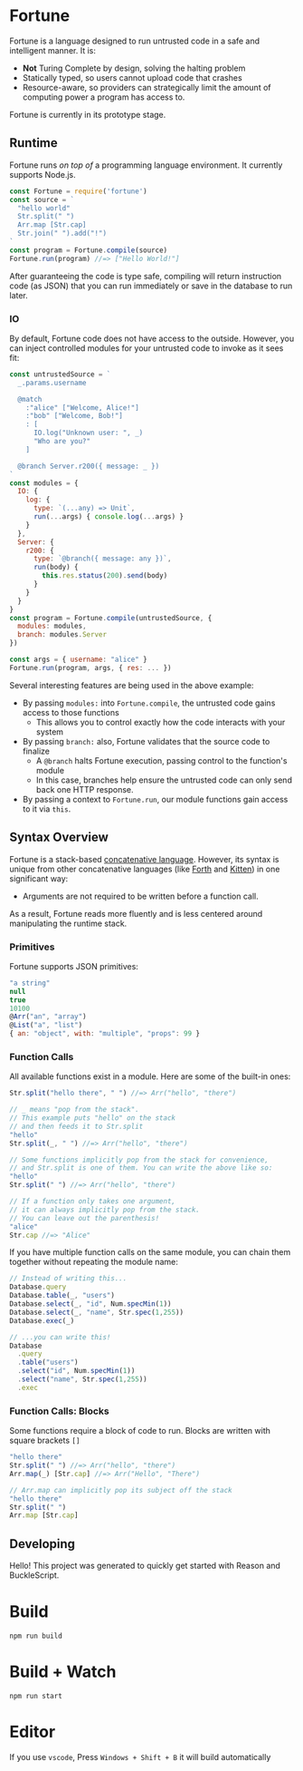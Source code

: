 # Fortune

Fortune is a language designed to run untrusted code in a safe and intelligent manner. It is:

- **Not** Turing Complete by design, solving the halting problem
- Statically typed, so users cannot upload code that crashes
- Resource-aware, so providers can strategically limit the amount of computing power a program has access to.

Fortune is currently in its prototype stage.

## Runtime

Fortune runs *on top of* a programming language environment. It currently supports Node.js.

```js
const Fortune = require('fortune')
const source = `
  "hello world"
  Str.split(" ")
  Arr.map [Str.cap]
  Str.join(" ").add("!")
`
const program = Fortune.compile(source)
Fortune.run(program) //=> ["Hello World!"]
```

After guaranteeing the code is type safe, compiling will return instruction code (as JSON) that you can run immediately or save in the database to run later.

### IO

By default, Fortune code does not have access to the outside. However, you can inject controlled modules for your untrusted code to invoke as it sees fit:

```js
const untrustedSource = `
  _.params.username

  @match
    :"alice" ["Welcome, Alice!"]
    :"bob" ["Welcome, Bob!"]
    : [
      IO.log("Unknown user: ", _)
      "Who are you?"
    ]

  @branch Server.r200({ message: _ })
`
const modules = {
  IO: {
    log: {
      type: `(...any) => Unit`,
      run(...args) { console.log(...args) }
    }
  },
  Server: {
    r200: {
      type: `@branch({ message: any })`,
      run(body) {
        this.res.status(200).send(body)
      }
    }
  }
}
const program = Fortune.compile(untrustedSource, {
  modules: modules,
  branch: modules.Server
})

const args = { username: "alice" }
Fortune.run(program, args, { res: ... })
```

Several interesting features are being used in the above example:

- By passing `modules:` into `Fortune.compile`, the untrusted code gains access to those functions
  - This allows you to control exactly how the code interacts with your system
- By passing `branch:` also, Fortune validates that the source code to finalize
  - A `@branch` halts Fortune execution, passing control to the function's module
  - In this case, branches help ensure the untrusted code can only send back one HTTP response.
- By passing a context to `Fortune.run`, our module functions gain access to it via `this`.

## Syntax Overview

Fortune is a stack-based [concatenative language](http://evincarofautumn.blogspot.com/2012/02/why-concatenative-programming-matters.html). However, its syntax is unique from other concatenative languages (like [Forth](https://www.forth.com/forth/) and [Kitten](http://kittenlang.org/)) in one significant way:

- Arguments are not required to be written before a function call.

As a result, Fortune reads more fluently and is less centered around manipulating the runtime stack.

### Primitives

Fortune supports JSON primitives:

```js
"a string"
null
true
10100
@Arr("an", "array")
@List("a", "list")
{ an: "object", with: "multiple", "props": 99 }
```

### Function Calls

All available functions exist in a module. Here are some of the built-in ones:

```js
Str.split("hello there", " ") //=> Arr("hello", "there")

// _ means "pop from the stack".
// This example puts "hello" on the stack
// and then feeds it to Str.split
"hello"
Str.split(_, " ") //=> Arr("hello", "there")

// Some functions implicitly pop from the stack for convenience,
// and Str.split is one of them. You can write the above like so:
"hello"
Str.split(" ") //=> Arr("hello", "there")

// If a function only takes one argument,
// it can always implicitly pop from the stack.
// You can leave out the parenthesis!
"alice"
Str.cap //=> "Alice"
```

If you have multiple function calls on the same module, you can chain them together without repeating the module name:

```js
// Instead of writing this...
Database.query
Database.table(_, "users")
Database.select(_, "id", Num.specMin(1))
Database.select(_, "name", Str.spec(1,255))
Database.exec(_)

// ...you can write this!
Database
  .query
  .table("users")
  .select("id", Num.specMin(1))
  .select("name", Str.spec(1,255))
  .exec
```

### Function Calls: Blocks

Some functions require a block of code to run. Blocks are written with square brackets `[]`

```js
"hello there"
Str.split(" ") //=> Arr("hello", "there")
Arr.map(_) [Str.cap] //=> Arr("Hello", "There")

// Arr.map can implicitly pop its subject off the stack
"hello there"
Str.split(" ")
Arr.map [Str.cap]
```

## Developing

Hello! This project was generated to quickly get started with Reason and BuckleScript.

# Build
```
npm run build
```

# Build + Watch

```
npm run start
```


# Editor
If you use `vscode`, Press `Windows + Shift + B` it will build automatically
